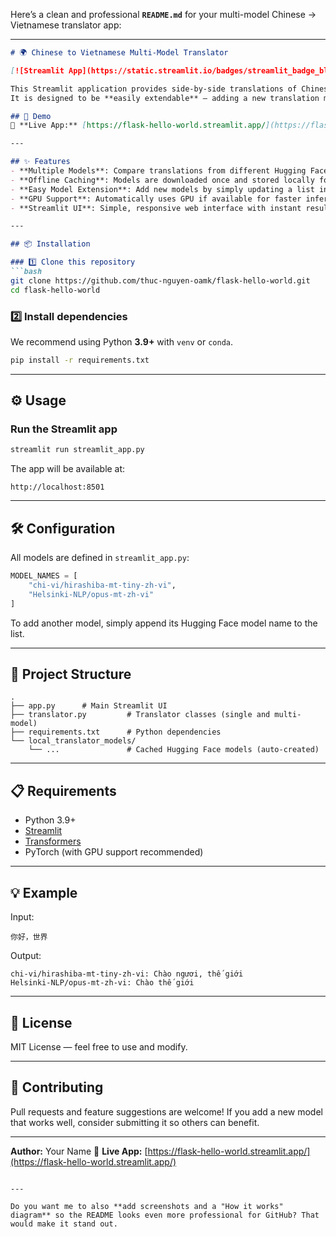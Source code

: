 Here’s a clean and professional **`README.md`** for your multi-model Chinese → Vietnamese translator app:

---

````markdown
# 🌍 Chinese to Vietnamese Multi-Model Translator

[![Streamlit App](https://static.streamlit.io/badges/streamlit_badge_black_white.svg)](https://flask-hello-world.streamlit.app/)

This Streamlit application provides side-by-side translations of Chinese text into Vietnamese using multiple Hugging Face transformer models.  
It is designed to be **easily extendable** — adding a new translation model requires only adding its name to a list.

## 🚀 Demo
🔗 **Live App:** [https://flask-hello-world.streamlit.app/](https://flask-hello-world.streamlit.app/)

---

## ✨ Features
- **Multiple Models**: Compare translations from different Hugging Face models in one click.
- **Offline Caching**: Models are downloaded once and stored locally for faster future use.
- **Easy Model Extension**: Add new models by simply updating a list in the config section.
- **GPU Support**: Automatically uses GPU if available for faster inference.
- **Streamlit UI**: Simple, responsive web interface with instant results.

---

## 📦 Installation

### 1️⃣ Clone this repository
```bash
git clone https://github.com/thuc-nguyen-oamk/flask-hello-world.git
cd flask-hello-world
````

### 2️⃣ Install dependencies

We recommend using Python **3.9+** with `venv` or `conda`.

```bash
pip install -r requirements.txt
```

---

## ⚙️ Usage

### Run the Streamlit app

```bash
streamlit run streamlit_app.py
```

The app will be available at:

```
http://localhost:8501
```

---

## 🛠 Configuration

All models are defined in `streamlit_app.py`:

```python
MODEL_NAMES = [
    "chi-vi/hirashiba-mt-tiny-zh-vi",
    "Helsinki-NLP/opus-mt-zh-vi"
]
```

To add another model, simply append its Hugging Face model name to the list.

---

## 📂 Project Structure

```
.
├── app.py      # Main Streamlit UI
├── translator.py         # Translator classes (single and multi-model)
├── requirements.txt      # Python dependencies
└── local_translator_models/
    └── ...               # Cached Hugging Face models (auto-created)
```

---

## 📋 Requirements

* Python 3.9+
* [Streamlit](https://streamlit.io/)
* [Transformers](https://huggingface.co/docs/transformers)
* PyTorch (with GPU support recommended)

---

## 💡 Example

Input:

```
你好，世界
```

Output:

```
chi-vi/hirashiba-mt-tiny-zh-vi: Chào ngươi, thế giới
Helsinki-NLP/opus-mt-zh-vi: Chào thế giới
```

---

## 📜 License

MIT License — feel free to use and modify.

---

## 🤝 Contributing

Pull requests and feature suggestions are welcome!
If you add a new model that works well, consider submitting it so others can benefit.

---

**Author:** Your Name
🔗 **Live App:** [https://flask-hello-world.streamlit.app/](https://flask-hello-world.streamlit.app/)

```

---

Do you want me to also **add screenshots and a "How it works" diagram** so the README looks even more professional for GitHub? That would make it stand out.
```
